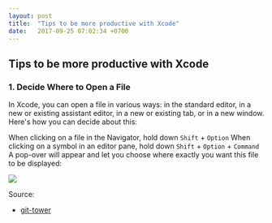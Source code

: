 ```yaml
---
layout: post
title:  "Tips to be more productive with Xcode"
date:   2017-09-25 07:02:34 +0700
---
```



## Tips to be more productive with Xcode

### 1. Decide Where to Open a File
In Xcode, you can open a file in various ways: in the standard editor, in a new or existing assistant editor, in a new or existing tab, or in a new window. Here's how you can decide about this:

When clicking on a file in the Navigator, hold down `Shift` + `Option`
When clicking on a symbol in an editor pane, hold down `Shift` + `Option` + `Command`
A pop-over will appear and let you choose where exactly you want this file to be displayed:

![]({{site.baseurl}}/images/xcode-open-file.gif)

Source:
- [git-tower][git-tower]

[git-tower]: https://www.git-tower.com/blog/6-tips-for-xcode/
